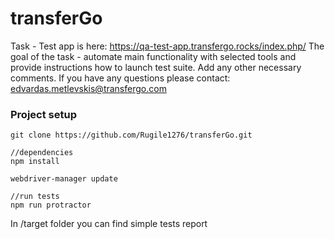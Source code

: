# transferGo


Task - Test app is here: https://qa-test-app.transfergo.rocks/index.php/ The goal of the task - automate main functionality with selected tools and provide instructions how to launch test suite. Add any other necessary comments. If you have any questions please contact: edvardas.metlevskis@transfergo.com ​

### Project setup

```
git clone https://github.com/Rugile1276/transferGo.git

//dependencies
npm install

webdriver-manager update

//run tests
npm run protractor

```

In /target folder you can find simple tests report